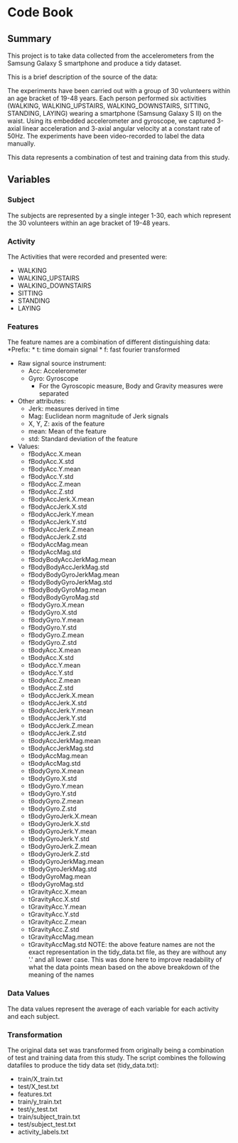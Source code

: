 # Code Book

## Summary
This project is to take data collected from the accelerometers from the Samsung Galaxy S smartphone and produce a tidy dataset.

This is a brief description of the source of the data:

The experiments have been carried out with a group of 30 volunteers within an age bracket of 19-48 years. Each person performed six activities (WALKING, WALKING_UPSTAIRS, WALKING_DOWNSTAIRS, SITTING, STANDING, LAYING) wearing a smartphone (Samsung Galaxy S II) on the waist. Using its embedded accelerometer and gyroscope, we captured 3-axial linear acceleration and 3-axial angular velocity at a constant rate of 50Hz. The experiments have been video-recorded to label the data manually. 

This data represents a combination of test and training data from this study.


## Variables

### Subject
The subjects are represented by a single integer 1-30, each which represent the 30 volunteers within an age bracket of 19-48 years.

### Activity
The Activities that were recorded and presented were: 
  * WALKING
  * WALKING_UPSTAIRS
  * WALKING_DOWNSTAIRS
  * SITTING
  * STANDING
  * LAYING

### Features
The feature names are a combination of different distinguishing data:
 *Prefix:
      * t: time domain signal
      * f: fast fourier transformed
  * Raw signal source instrument:
      * Acc: Accelerometer
      * Gyro: Gyroscope
        * For the Gyroscopic measure, Body and Gravity measures were separated
  * Other attributes:
      * Jerk: measures derived in time
      * Mag: Euclidean norm magnitude of Jerk signals
      * X, Y, Z: axis of the feature
      * mean: Mean of the feature
      * std: Standard deviation of the feature
  * Values:
    * fBodyAcc.X.mean
    * fBodyAcc.X.std
    * fBodyAcc.Y.mean
    * fBodyAcc.Y.std
    * fBodyAcc.Z.mean
    * fBodyAcc.Z.std
    * fBodyAccJerk.X.mean
    * fBodyAccJerk.X.std
    * fBodyAccJerk.Y.mean
    * fBodyAccJerk.Y.std
    * fBodyAccJerk.Z.mean
    * fBodyAccJerk.Z.std
    * fBodyAccMag.mean
    * fBodyAccMag.std
    * fBodyBodyAccJerkMag.mean
    * fBodyBodyAccJerkMag.std
    * fBodyBodyGyroJerkMag.mean
    * fBodyBodyGyroJerkMag.std
    * fBodyBodyGyroMag.mean
    * fBodyBodyGyroMag.std
    * fBodyGyro.X.mean
    * fBodyGyro.X.std
    * fBodyGyro.Y.mean
    * fBodyGyro.Y.std
    * fBodyGyro.Z.mean
    * fBodyGyro.Z.std
    * tBodyAcc.X.mean
    * tBodyAcc.X.std
    * tBodyAcc.Y.mean
    * tBodyAcc.Y.std
    * tBodyAcc.Z.mean
    * tBodyAcc.Z.std
    * tBodyAccJerk.X.mean
    * tBodyAccJerk.X.std
    * tBodyAccJerk.Y.mean
    * tBodyAccJerk.Y.std
    * tBodyAccJerk.Z.mean
    * tBodyAccJerk.Z.std
    * tBodyAccJerkMag.mean
    * tBodyAccJerkMag.std
    * tBodyAccMag.mean
    * tBodyAccMag.std
    * tBodyGyro.X.mean
    * tBodyGyro.X.std
    * tBodyGyro.Y.mean
    * tBodyGyro.Y.std
    * tBodyGyro.Z.mean
    * tBodyGyro.Z.std
    * tBodyGyroJerk.X.mean
    * tBodyGyroJerk.X.std
    * tBodyGyroJerk.Y.mean
    * tBodyGyroJerk.Y.std
    * tBodyGyroJerk.Z.mean
    * tBodyGyroJerk.Z.std
    * tBodyGyroJerkMag.mean
    * tBodyGyroJerkMag.std
    * tBodyGyroMag.mean
    * tBodyGyroMag.std
    * tGravityAcc.X.mean
    * tGravityAcc.X.std
    * tGravityAcc.Y.mean
    * tGravityAcc.Y.std
    * tGravityAcc.Z.mean
    * tGravityAcc.Z.std
    * tGravityAccMag.mean
    * tGravityAccMag.std
NOTE: the above feature names are not the exact representation in the tidy_data.txt file, as they are without any '.' and all lower case.  This was done here to improve readability of what the data points mean based on the above breakdown of the meaning of the names
### Data Values
The data values represent the average of each variable for each activity and each subject.

### Transformation
The original data set was transformed from originally being a combination of test and training data from this study.
The script combines the following datafiles to produce the tidy data set (tidy_data.txt):
  * train/X_train.txt
  * test/X_test.txt
  * features.txt
  * train/y_train.txt
  * test/y_test.txt
  * train/subject_train.txt
  * test/subject_test.txt
  * activity_labels.txt
  